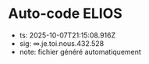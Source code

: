 # Auto-code ELIOS
- ts: 2025-10-07T21:15:08.916Z
- sig: ∞.je.toi.nous.432.528
- note: fichier généré automatiquement